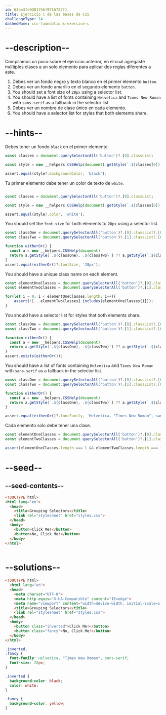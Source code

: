 ```yaml
---
id: 63ee3fe9381756f9716727f1
title: Ejercicio C de las bases de CSS
challengeType: 14
dashedName: css-foundations-exercise-c
---
```


# --description--

Compilamos un poco sobre el ejercicio anterior, en el cual agregaste múltiples clases a un solo elemento para aplicar dos reglas diferentes a este.

1. Debes ver un fondo negro y texto blanco en el primer elemento `button`.
1. Debes ver un fondo amarillo en el segundo elemento `button`.
1. You should set a font size of `28px` using a selector list.
1. You should have a list of fonts containing `Helvetica` and `Times New Roman` with `sans-serif` as a fallback in the selector list.
1. Debes ver un nombre de clase único en cada elemento.
1. You should have a selector list for styles that both elements share.

# --hints--

Debes tener un fondo `black` en el primer elemento.

```js
const classes = document.querySelectorAll('button')?.[0].classList;

const style = new __helpers.CSSHelp(document).getStyle(`.${classes[0]}`);

assert.equal(style?.backgroundColor, 'black');

```

Tu primer elemento debe tener un color de texto de `white`.

```js

const classes = document.querySelectorAll('button')?.[0].classList;

const style = new __helpers.CSSHelp(document).getStyle(`.${classes[0]}`);

assert.equal(style?.color, 'white');

```

You should set the `font-size` for both elements to `28px` using a selector list.

```js
const classOne = document.querySelectorAll('button')?.[0].classList?.[0];
const classTwo = document.querySelectorAll('button')?.[1].classList?.[0];

function eitherOr() {
  const a = new __helpers.CSSHelp(document)
  return a.getStyle(`.${classOne}, .${classTwo}`) ?? a.getStyle(`.${classTwo}, .${classOne}`);
}
assert.equal(eitherOr()?.fontSize, '28px');
```

You should have a unique class name on each element.

```js
const elementOneClasses = document.querySelectorAll('button')?.[0].classList;
const elementTwoClasses = document.querySelectorAll('button')?.[1].classList;

for(let i = 0; i < elementOneClasses.length; i++){
    assert(![...elementTwoClasses].includes(elementOneClasses[i]));
}

```

You should have a selector list for styles that both elements share.

```js
const classOne = document.querySelectorAll('button')?.[0].classList?.[0];
const classTwo = document.querySelectorAll('button')?.[1].classList?.[0];

function eitherOr() {
  const a = new __helpers.CSSHelp(document)
  return a.getStyle(`.${classOne}, .${classTwo}`) ?? a.getStyle(`.${classTwo}, .${classOne}`);
}
assert.exists(eitherOr());
```

You should have a list of fonts containing `Helvetica` and `Times New Roman` with `sans-serif` as a fallback in the selector list.

```js
const classOne = document.querySelectorAll('button')?.[0].classList?.[0];
const classTwo = document.querySelectorAll('button')?.[1].classList?.[0];

function eitherOr() {
  const a = new __helpers.CSSHelp(document)
  return a.getStyle(`.${classOne}, .${classTwo}`) ?? a.getStyle(`.${classTwo}, .${classOne}`);
}

assert.equal(eitherOr()?.fontFamily, 'Helvetica, "Times New Roman", sans-serif');
```

Cada elemento solo debe tener una clase.

```js
const elementOneClasses = document.querySelectorAll('button')?.[0].classList;
const elementTwoClasses = document.querySelectorAll('button')?.[1].classList;

assert(elementOneClasses.length === 1 && elementTwoClasses.length === 1);
```


# --seed--

## --seed-contents--

```html
<!DOCTYPE html>
<html lang="en">
  <head>
    <title>Grouping Selectors</title>
    <link rel="stylesheet" href="styles.css">
  </head>
  <body>
    <button>Click Me!</button>
    <button>No, Click Me!</button>
  </body>
</html>
```

```css

```

# --solutions--

```html
<!DOCTYPE html>
  <html lang="en">
  <head>
    <meta charset="UTF-8">
    <meta http-equiv="X-UA-Compatible" content="IE=edge">
    <meta name="viewport" content="width=device-width, initial-scale=1.0">
    <title>Grouping Selectors</title>
    <link rel="stylesheet" href="styles.css">
  </head>
  <body>
    <button class="inverted">Click Me!</button>
    <button class="fancy">No, Click Me!</button>
  </body>
</html>
```

```css
.inverted,
.fancy {
  font-family: Helvetica, "Times New Roman", sans-serif;
  font-size: 28px;
}

.inverted {
  background-color: black;
  color: white;
}

.fancy {
  background-color: yellow;
}
```
